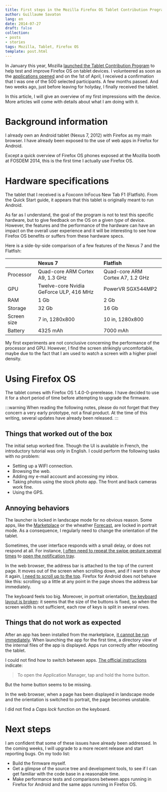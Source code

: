```yaml
---
title: First steps in the Mozilla Firefox OS Tablet Contribution Program
author: Guillaume Savaton
lang: en
date: 2014-07-27
draft: false
collection:
- posts
- stories
tags: Mozilla, Tablet, Firefox OS
template: post.html
---
```


In January this year, Mozilla [launched the Tablet Contribution Program](https://hacks.mozilla.org/2014/01/mozilla-launches-contribution-program-to-help-deliver-firefox-os-to-tablets/)
to help test and improve Firefox OS on tablet devices.
I volunteered as soon as the [applications opened](https://hacks.mozilla.org/2014/02/open-applications-tcp/)
and on the 1st of April, I received a confirmation that I was one of the 500 selected participants.
A few months passed. And two weeks ago, just before leaving for holyday, I finally received the tablet.

In this article, I will give an overview of my first impressions with the device.
More articles will come with details about what I am doing with it.

<!-- more -->

Background information
======================

I already own an Android tablet (Nexus 7, 2012) with Firefox as my main browser.
I have already been exposed to the use of web apps in Firefox for Android.

Except a quick overview of Firefox OS phones exposed at the Mozilla booth at FOSDEM 2014,
this is the first time I actually use Firefox OS.

Hardware specifications
=======================

The tablet that I received is a Foxconn InFocus New Tab F1 (Flatfish).
From the Quick Start guide, it appears that this tablet is originally meant to run Android.

As far as I understand, the goal of the program is not to test this specific hardware,
but to give feedback on the OS on a given *type* of device.
However, the features and the performance of the hardware can have an
impact on the overall user experience and it will be interesting to see how Firefox OS
benefits or suffers from these hardware specs.

Here is a side-by-side comparison of a few features of the Nexus 7 and the Flatfish:

| <!---->     | Nexus 7                                 | Flatfish                         |
|:------------|:----------------------------------------|:---------------------------------|
| Processor   | Quad-core ARM Cortex A9, 1.3 GHz        | Quad-core ARM Cortex A7, 1.2 GHz |
| GPU         | Twelve-core Nvidia GeForce ULP, 416 MHz | PowerVR SGX544MP2                |
| RAM         | 1 Gb                                    | 2 Gb                             |
| Storage     | 32 Gb                                   | 16 Gb                            |
| Screen size | 7 in, 1280x800                          | 10 in, 1280x800                  |
| Battery     | 4325 mAh                                | 7000 mAh                         |

My first experiments are not conclusive concerning the performance of the processor and GPU.
However, I find the screen strikingly uncomfortable, maybe due to the fact that I am used
to watch a screen with a higher pixel density.

Using Firefox OS
================

The tablet comes with Firefox OS 1.4.0-0-prerelease.
I have decided to use it for a short period of time before attempting to upgrade the firmware.

:::warning
When reading the following notes, please do not forget that they concern
a very early prototype, not a final product.
At the time of this writing, several updates have already been released.
:::

Things that worked out of the box
---------------------------------

The initial setup worked fine.
Though the UI is available in French, the introductory tutorial was only in English.
I could perform the following tasks with no problem:

* Setting up a WIFI connection.
* Browsing the web.
* Adding my e-mail account and accessing my inbox.
* Taking photos using the stock photo app. The front and back cameras work fine.
* Using the GPS.

Annoying behaviors
------------------

The launcher is locked in landscape mode for no obvious reason.
Some apps, like the [Marketplace](https://marketplace.firefox.com/) or the
wheather [Forecast](https://marketplace.firefox.com/app/forecast), are locked in portrait mode.
As a consequence, I regularly need to change the orientation of the tablet.

Sometimes, the user interface responds with a small delay, or does not respond at all.
For instance, [I often need to repeat the swipe gesture several times](https://discourse.mozilla-community.org/t/bug-notification-area-is-hard-to-activate/529)
to [open the notification tray](https://support.mozilla.org/en-US/kb/navigating-your-firefox-os-phone#w_see-your-notifications).

In the web browser, the address bar is attached to the top of the current page.
It moves out of the screen when scrolling down, and if I want to show it again,
[I need to scroll up to the top](https://discourse.mozilla-community.org/t/bug-scrolling-back-to-top-is-painful/533).
Firefox for Android does not behave like this: scrolling up a little at any point in the page
shows the address bar immediately.

The keyboard feels too big.
Moreover, in portrait orientation, [the keyboard layout is broken](https://bugzilla.mozilla.org/show_bug.cgi?id=1007393):
it seems that the size of the buttons is fixed, so when the
screen width is not sufficient, each row of keys is split in several rows.

Things that do not work as expected
-----------------------------------

After an app has been installed from the marketplace, [it cannot be run immediately](https://bugzilla.mozilla.org/show_bug.cgi?id=1008516).
When launching the app for the first time, a directory view of the internal files of the app
is displayed.
Apps run correctly after rebooting the tablet.

I could not find how to switch between apps.
[The official instructions](https://support.mozilla.org/en-US/kb/how-to-switch-between-or-quit-apps)
indicate:

> To open the Application Manager, tap and hold the home button.

But the home button seems to be missing.

In the web browser, when a page has been displayed in landscape mode and the orientation is switched
to portrait, the page becomes unstable.

I did not find a *Caps lock* function on the keyboard.

Next steps
==========

I am confident that some of these issues have already been addressed.
In the coming weeks, I will upgrade to a more recent release and start reporting bugs.
On my todo list:

* Build the firmware myself.
* Get a glimpse of the source tree and development tools, to see if I can get familiar with the code base in a reasonable time.
* Make performance tests and comparisons between apps running in Firefox for Android and the same apps running in Firefox OS.
